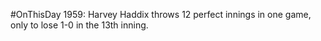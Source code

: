 #OnThisDay 1959: Harvey Haddix throws 12 perfect innings in one game, only to lose 1-0 in the 13th inning.